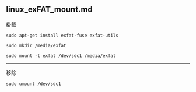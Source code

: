 linux_exFAT_mount.md
---
掛載

	sudo apt-get install exfat-fuse exfat-utils

	sudo mkdir /media/exfat

	sudo mount -t exfat /dev/sdc1 /media/exfat

---
移除

	sudo umount /dev/sdc1